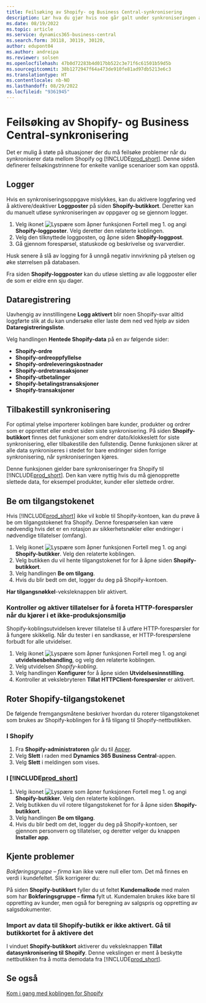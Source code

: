```yaml
---
title: Feilsøking av Shopify- og Business Central-synkronisering
description: Lær hva du gjør hvis noe går galt under synkroniseringen av data mellom Shopify og Business Central
ms.date: 08/19/2022
ms.topic: article
ms.service: dynamics365-business-central
ms.search.form: 30118, 30119, 30120,
author: edupont04
ms.author: andreipa
ms.reviewer: solsen
ms.openlocfilehash: 47b0d72283b4d017bb522c3e71f6c61501b59d5b
ms.sourcegitcommit: 38b1272947f64a473de910fe81ad97db5213e6c3
ms.translationtype: HT
ms.contentlocale: nb-NO
ms.lasthandoff: 08/29/2022
ms.locfileid: "9361945"
---
```

# <a name="troubleshooting-shopify-and-business-central-synchronization"></a>Feilsøking av Shopify- og Business Central-synkronisering

Det er mulig å støte på situasjoner der du må feilsøke problemer når du synkroniserer data mellom Shopify og [!INCLUDE[prod_short](../includes/prod_short.md)]. Denne siden definerer feilsøkingstrinnene for enkelte vanlige scenarioer som kan oppstå.

## <a name="logs"></a>Logger

Hvis en synkroniseringsoppgave mislykkes, kan du aktivere loggføring ved å aktivere/deaktiver **Loggposter** på siden **Shopify-butikkort**. Deretter kan du manuelt utløse synkroniseringen av oppgaver og se gjennom logger.

1. Velg ikonet ![Lyspære som åpner funksjonen Fortell meg 1.](../media/ui-search/search_small.png "Fortell hva du vil gjøre") og angi **Shopify-loggposter**. Velg deretter den relaterte koblingen.
2. Velg den tilknyttede loggposten, og åpne siden **Shopify-loggpost**.
3. Gå gjennom forespørsel, statuskode og beskrivelse og svarverdier.

Husk senere å slå av logging for å unngå negativ innvirkning på ytelsen og øke størrelsen på databasen.

Fra siden **Shopify-loggposter** kan du utløse sletting av alle loggposter eller de som er eldre enn sju dager.

## <a name="data-capture"></a>Dataregistrering

Uavhengig av innstillingene **Logg aktivert** blir noen Shopify-svar alltid loggførte slik at du kan undersøke eller laste dem ned ved hjelp av siden **Dataregistreringsliste**.

Velg handlingen **Hentede Shopify-data** på en av følgende sider:

- **Shopify-ordre**
- **Shopify-ordreoppfyllelse**
- **Shopify-ordreleveringskostnader**
- **Shopify-ordretransaksjoner**
- **Shopify-utbetalinger**
- **Shopify-betalingstransaksjoner**
- **Shopify-transaksjoner**

## <a name="reset-sync"></a>Tilbakestill synkronisering

For optimal ytelse importerer koblingen bare kunder, produkter og ordrer som er opprettet eller endret siden siste synkronisering. På siden **Shopify-butikkort** finnes det funksjoner som endrer dato/klokkeslett for siste synkronisering, eller tilbakestille den fullstendig. Denne funksjonen sikrer at alle data synkroniseres i stedet for bare endringer siden forrige synkronisering, når synkroniseringen kjøres.

Denne funksjonen gjelder bare synkroniseringer fra Shopify til [!INCLUDE[prod_short](../includes/prod_short.md)]. Den kan være nyttig hvis du må gjenopprette slettede data, for eksempel produkter, kunder eller slettede ordrer.

## <a name="request-the-access-token"></a>Be om tilgangstokenet

Hvis [!INCLUDE[prod_short](../includes/prod_short.md)] ikke vil koble til Shopify-kontoen, kan du prøve å be om tilgangstokenet fra Shopify. Denne forespørselen kan være nødvendig hvis det er en rotasjon av sikkerhetsnøkler eller endringer i nødvendige tillatelser (omfang).

1. Velg ikonet ![Lyspære som åpner funksjonen Fortell meg 1.](../media/ui-search/search_small.png "Fortell hva du vil gjøre") og angi **Shopify-butikker**. Velg den relaterte koblingen.
2. Velg butikken du vil hente tilgangstokenet for for å åpne siden **Shopify-butikkort**.
3. Velg handlingen **Be om tilgang**.
4. Hvis du blir bedt om det, logger du deg på Shopify-kontoen.

**Har tilgangsnøkkel**-veksleknappen blir aktivert.

### <a name="verify-and-enable-permissions-to-make-http-requests-when-running-in-a-non-production-environment"></a>Kontroller og aktiver tillatelser for å foreta HTTP-forespørsler når du kjører i et ikke-produksjonsmiljø

Shopify-koblingsutvidelsen krever tillatelse til å utføre HTTP-forespørsler for å fungere skikkelig. Når du tester i en sandkasse, er HTTP-forespørslene forbudt for alle utvidelser.

1. Velg ikonet ![Lyspære som åpner funksjonen Fortell meg 1.](../media/ui-search/search_small.png "Fortell hva du vil gjøre") og angi **utvidelsesbehandling**, og velg den relaterte koblingen.
2. Velg utvidelsen *Shopify-kobling*.
3. Velg handlingen **Konfigurer** for å åpne siden **Utvidelsesinnstilling**.
4. Kontroller at vekslebryteren **Tillat HTTPClient-forespørsler** er aktivert.

## <a name="rotate-the-shopify-access-token"></a>Roter Shopify-tilgangstokenet

De følgende fremgangsmåtene beskriver hvordan du roterer tilgangstokenet som brukes av Shopify-koblingen for å få tilgang til Shopify-nettbutikken.

### <a name="in-shopify"></a>I Shopify

1. Fra **Shopify-administratoren** går du til [Apper](https://www.shopify.com/admin/apps).
2. Velg **Slett** i raden med **Dynamics 365 Business Central**-appen.
3. Velg **Slett** i meldingen som vises.

### <a name="in-prod_short"></a>I [!INCLUDE[prod_short](../includes/prod_short.md)]

1. Velg ikonet ![Lyspære som åpner funksjonen Fortell meg 1.](../media/ui-search/search_small.png "Fortell hva du vil gjøre") og angi **Shopify-butikker**. Velg den relaterte koblingen.
2. Velg butikken du vil rotere tilgangstokenet for for å åpne siden **Shopify-butikkort**.
3. Velg handlingen **Be om tilgang**.
4. Hvis du blir bedt om det, logger du deg på Shopify-kontoen, ser gjennom personvern og tillatelser, og deretter velger du knappen **Installer app**.

## <a name="known-issues"></a>Kjente problemer

*Bokføringsgruppe – firma* kan ikke være null eller tom. Det må finnes en verdi i kundefeltet. Slik korrigerer du:

På siden **Shopify-butikkort** fyller du ut feltet **Kundemalkode** med malen som har **Bokføringsgruppe – firma** fylt ut. Kundemalen brukes ikke bare til oppretting av kunder, men også for beregning av salgspris og oppretting av salgsdokumenter.

### <a name="importing-data-to-your-shopify-shop-isnt-enabled-go-to-the-shop-card-to-enable-it"></a>Import av data til Shopify-butikk er ikke aktivert. Gå til butikkortet for å aktivere det

I vinduet **Shopify-butikkort** aktiverer du veksleknappen **Tillat datasynkronisering til Shopify**.  Denne vekslingen er ment å beskytte nettbutikken fra å motta demodata fra [!INCLUDE[prod_short](../includes/prod_short.md)].

## <a name="see-also"></a>Se også

[Kom i gang med koblingen for Shopify](get-started.md)